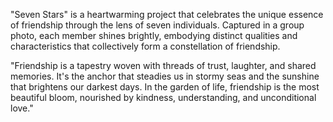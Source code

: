 
"Seven Stars" is a heartwarming project that celebrates the unique essence of friendship through the lens of seven individuals. Captured in a group photo, each member shines brightly, embodying distinct qualities and characteristics that collectively form a constellation of friendship.

"Friendship is a tapestry woven with threads of trust, laughter, and shared memories. It's the anchor that steadies us in stormy seas and the sunshine that brightens our darkest days. In the garden of life, friendship is the most beautiful bloom, nourished by kindness, understanding, and unconditional love."
